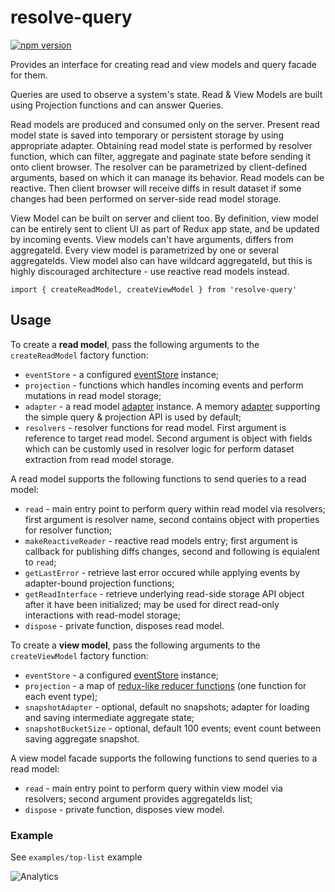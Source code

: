 # **resolve-query**
[![npm version](https://badge.fury.io/js/resolve-query.svg)](https://badge.fury.io/js/resolve-query)

Provides an interface for creating read and view models and query facade for them. 

Queries are used to observe a system's state. Read & View Models are built using Projection functions and can answer Queries.

Read models are produced and consumed only on the server. Present read model state is saved into temporary or persistent storage by using appropriate adapter. Obtaining read model state is performed by resolver function, which can filter, aggregate and paginate state before sending it onto client browser. The resolver can be parametrized by client-defined arguments, based on which it can manage its behavior. Read models can be reactive. Then client browser will receive diffs in result dataset if some changes had been performed on server-side read model storage.

View Model can be built on server and client too. By definition, view model can be entirely sent to client UI as part of Redux app state, and be updated by incoming events. View models can't have arguments, differs from aggregateId. Every view model is parametrized by one or several aggregateIds. 
View model also can have wildcard aggregateId, but this is highly discouraged architecture - use reactive read models instead.

```
import { createReadModel, createViewModel } from 'resolve-query'
```

## Usage
To create a **read model**, pass the following arguments to the `createReadModel` factory function:
* `eventStore` - a configured [eventStore](../resolve-es) instance;
* `projection` - functions which handles incoming events and perform mutations in read model storage; 
* `adapter` - a read model [adapter](../readmodel-adapters) instance. A memory [adapter](../readmodel-adapters/resolve-readmodel-memory) supporting the simple query & projection API is used by default;
* `resolvers` - resolver functions for read model. First argument is reference to target read model. Second argument is object with fields which can be customly used in resolver logic for perform dataset extraction from read model storage.

A read model supports the following functions to send queries to a read model:
* `read` - main entry point to perform query within read model via resolvers; first argument is resolver name, second contains object with properties for resolver function;
* `makeReactiveReader` - reactive read models entry; first argument is callback for publishing diffs changes, second and following is equialent to `read`;
* `getLastError` - retrieve last error occured while applying events by adapter-bound projection functions;
* `getReadInterface` - retrieve underlying read-side storage API object after it have been initialized; may be used for direct read-only interactions with read-model storage;
* `dispose` - private function, disposes read model.


To create a **view model**, pass the following arguments to the `createViewModel` factory function:
* `eventStore` - a configured [eventStore](../resolve-es) instance;
* `projection` - a map of [redux-like reducer functions](https://redux.js.org/docs/basics/Reducers.html) (one function for each event type);
* `snapshotAdapter` - optional, default no snapshots; adapter for loading and saving intermediate aggregate state;
* `snapshotBucketSize` - optional, default 100 events; event count between saving aggregate snapshot.

A view model facade supports the following functions to send queries to a read model:
* `read` - main entry point to perform query within view model via resolvers; second argument provides aggregateIds list;
* `dispose` - private function, disposes view model.


### Example
See `examples/top-list` example

![Analytics](https://ga-beacon.appspot.com/UA-118635726-1/packages-resolve-query-readme?pixel)
